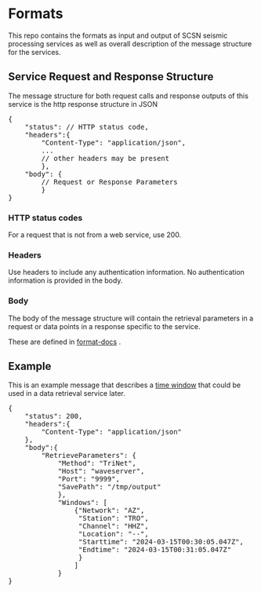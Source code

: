 # Formats

This repo contains the formats as input and output of SCSN seismic processing services as well as overall description of the message structure for the services.

## Service Request and Response Structure

The message structure for both request calls and response outputs of this service is the http response structure in JSON
<pre>
{
    "status": // HTTP status code,
    "headers":{
        "Content-Type": "application/json",
        ...
        // other headers may be present
        },
    "body": {
        // Request or Response Parameters
        }
}
</pre>

### HTTP status codes
For a request that is not from a web service, use 200.

### Headers
Use headers to include any authentication information. No authentication information is provided in the body.

### Body
The body of the message structure will contain the retrieval parameters in a request or data points in a response specific to the service.

These are defined in [format-docs](https://scsngit.gps.caltech.edu/services/formats/-/tree/main/format-docs?ref_type=heads) .


## Example
This is an example message that describes a [time window](https://scsngit.gps.caltech.edu/services/formats/-/blob/main/format-docs/data-retrieval-request.md?ref_type=heads) that could be used in a data retrieval service later.

<pre>
{
    "status": 200,
    "headers":{
        "Content-Type": "application/json"
    },
    "body":{
        "RetrieveParameters": {
            "Method": "TriNet", 
            "Host": "waveserver", 
            "Port": "9999", 
            "SavePath": "/tmp/output"
            }, 
            "Windows": [
                {"Network": "AZ",
                 "Station": "TRO", 
                 "Channel": "HHZ", 
                 "Location": "--", 
                 "Starttime": "2024-03-15T00:30:05.047Z", 
                 "Endtime": "2024-03-15T00:31:05.047Z"
                 }
                ]
            }
}
                
</pre>

